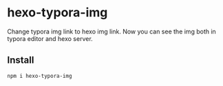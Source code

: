 # hexo-typora-img
Change typora img link to hexo img link. Now you can see the img both in typora editor and hexo server.

## Install

```bash
npm i hexo-typora-img
```


